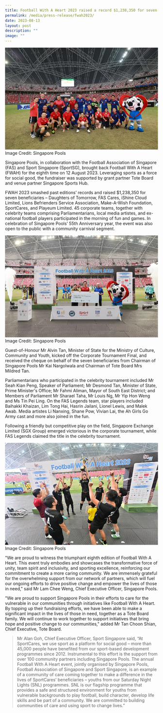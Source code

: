 ```yaml
---
title: Football With A Heart 2023 raised a record $1,238,350 for seven beneficiaries!
permalink: /media/press-release/fwah2023/
date: 2023-08-13
layout: post
description: ""
image: ""
---
```

![](/images/fwah%20photo%202.jpeg)
Image Credit: Singapore Pools 

Singapore Pools, in collaboration with the Football Association of Singapore (FAS) and Sport Singapore (SportSG), brought back Football With A Heart (FWAH) for the eighth time on 12 August 2023. Leveraging sports as a force for social good, the fundraiser was supported by grant partner Tote Board and venue partner Singapore Sports Hub.

FWAH 2023 smashed past editions’ records and raised $1,238,350 for seven beneficiaries – Daughters of Tomorrow, FAS Cares, iShine Cloud Limited, Lions Befrienders Service Association, Make-A-Wish Foundation, SportCares, and Playeum Limited. 45 corporate teams, together with celebrity teams comprising Parliamentarians, local media artistes, and ex-national football players participated in the morning of fun and games. In celebration of Singapore Pools’ 55th Anniversary year, the event was also open to the public with a community carnival segment.

![](/images/fwah%20photo%201.jpeg)Image Credit: Singapore Pools 


Guest-of-Honour Mr Alvin Tan, Minister of State for the Ministry of Culture, Community and Youth, kicked off the Corporate Tournament Final, and received the cheque on behalf of the seven beneficiaries from Chairman of Singapore Pools Mr Kai Nargolwala and Chairman of Tote Board Mrs Mildred Tan.

Parliamentarians who participated in the celebrity tournament included Mr Seah Kian Peng, Speaker of Parliament; Mr Desmond Tan, Minister of State, Prime Minister's Office; Mr Fahmi Aliman, Mayor of South East District; and Members of Parliament Mr Sharael Taha, Mr Louis Ng, Mr Yip Hon Weng and Ms Tin Pei Ling. On the FAS Legends team, star players included Baihakki Khaizan, Lim Tong Hai, Hasrin Jailani, Lionel Lewis, and Malek Awab. Media artistes Li Nanxing, Shane Pow, Vivian Lai, the Ah Girls Go Army cast and more also joined in the fun.

Following a friendly but competitive play on the field, Singapore Exchange Limited (SGX Group) emerged victorious in the corporate tournament, while FAS Legends claimed the title in the celebrity tournament.

![](/images/fwah%20photo%204.jpeg)
Image Credit: Singapore Pools 

"We are proud to witness the triumphant eighth edition of Football With A Heart. This event truly embodies and showcases the transformative force of unity, team spirit and inclusivity, and sporting excellence, reinforcing our commitment to create a more caring community. We are immensely grateful for the overwhelming support from our network of partners, which will fuel our ongoing efforts to drive positive change and empower the lives of those in need," said Mr Lam Chee Weng, Chief Executive Officer, Singapore Pools.

"We are proud to support Singapore Pools in their efforts to care for the vulnerable in our communities through initiatives like Football With A Heart. By topping up their fundraising efforts, we have been able to make a significant impact in the lives of those in need, together as a Tote Board family. We will continue to work together to support initiatives that bring hope and positive change to our communities," added Mr Tan Choon Shian, Chief Executive, Tote Board.

> Mr Alan Goh, Chief Executive Officer, Sport Singapore said, “At SportCares, we use sport as a platform for social good – more than 45,000 people have benefited from our sport-based development programmes since 2012. Instrumental to this effort is the support from over 100 community partners including Singapore Pools. The annual Football With A Heart event, jointly organised by Singapore Pools, Football Association of Singapore and Sport Singapore, is an example of a community of care coming together to make a difference in the lives of SportCares’ beneficiaries – youths from our Saturday Night Lights (SNL) programmes. SNL is our flagship programme that provides a safe and structured environment for youths from vulnerable backgrounds to play football, build character, develop life skills and be part of a community. We are committed to building communities of care and using sport to change lives.”